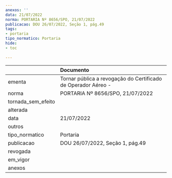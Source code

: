 ```yaml
---
anexos: ''
data: 21/07/2022
norma: PORTARIA Nº 8656/SPO, 21/07/2022
publicacao: DOU 26/07/2022, Seção 1, pág.49
tags:
- portaria
tipo_normatico: Portaria
hide: 
- toc 
 
---
```


|                    | Documento                                                     |
|:-------------------|:--------------------------------------------------------------|
| ementa             | Tornar pública a revogação do Certificado de Operador Aéreo - |
| norma              | PORTARIA Nº 8656/SPO, 21/07/2022                              |
| tornada_sem_efeito |                                                               |
| alterada           |                                                               |
| data               | 21/07/2022                                                    |
| outros             |                                                               |
| tipo_normatico     | Portaria                                                      |
| publicacao         | DOU 26/07/2022, Seção 1, pág.49                               |
| revogada           |                                                               |
| em_vigor           |                                                               |
| anexos             |                                                               |